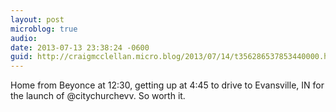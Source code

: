 ```yaml
---
layout: post
microblog: true
audio: 
date: 2013-07-13 23:38:24 -0600
guid: http://craigmcclellan.micro.blog/2013/07/14/t356286537853440000.html
---
```

Home from Beyonce at 12:30, getting up at 4:45 to drive to Evansville, IN for the launch of @citychurchevv. So worth it.
